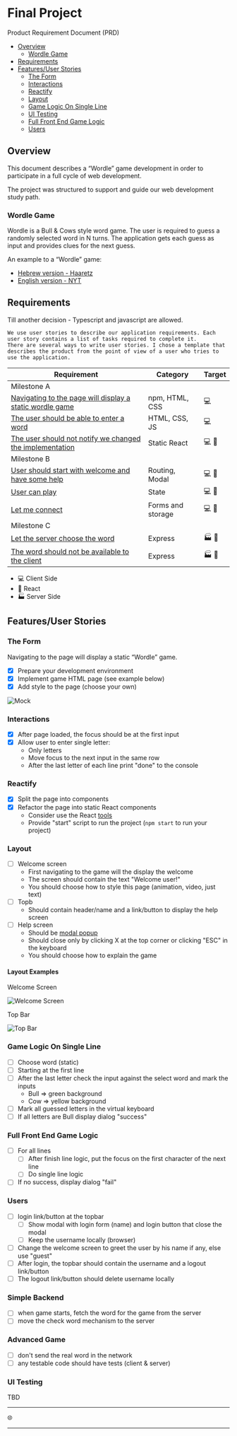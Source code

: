 # Final Project

Product Requirement Document (PRD)

* [Overview](#overview)
    + [Wordle Game](#wordle-game)
* [Requirements](#requirements)
* [Features/User Stories](#features-user-stories)
    + [The Form](#the-form)
    + [Interactions](#interactions)
    + [Reactify](#reactify)
    + [Layout](#layout)
    + [Game Logic On Single Line](#game-logic-on-single-line)
    + [UI Testing](#ui-testing)
    + [Full Front End Game Logic](#full-front-end-game-logic)
    + [Users](#users)

## Overview

This document describes a “Wordle” game development in order to participate in a full cycle of web development.

The project was structured to support and guide our web development study path.

### Wordle Game

Wordle is a Bull & Cows style word game. The user is required to guess a randomly selected word in N turns. The
application gets each guess as input and provides clues for the next guess.

An example to a “Wordle” game:

* [Hebrew version - Haaretz](https://www.haaretz.co.il/riddles/ty-page/haaretz-wordle)
* [English version - NYT](https://www.nytimes.com/games/wordle/index.html)

## Requirements

Till another decision - Typescript and javascript are allowed.

    We use user stories to describe our application requirements. Each user story contains a list of tasks required to complete it.
    There are several ways to write user stories. I chose a template that describes the product from the point of view of a user who tries to use the application.

| Requirement                                                           | Category          | Target            |
|-----------------------------------------------------------------------|-------------------|-------------------|
| Milestone A                                                           |                   |                   | 
| [Navigating to the page will display a static wordle game](#the-form) | npm, HTML, CSS    | :computer:        | 
| [The user should be able to enter a word](#interactions)              | HTML, CSS, JS     | :computer:        | 
| [The user should not notify we changed the implementation](#reactify) | Static React      | :computer: :herb: |                                                          
| Milestone B                                                           |                   |                   | 
| [User should start with welcome and have some help](#layout)          | Routing, Modal    | :computer: :herb: | 
| [User can play](#full-front-end-game-logic)                           | State             | :computer: :herb: | 
| [Let me connect](#users)                                              | Forms and storage | :computer: :herb: | 
| Milestone C                                                           |                   |                   |
| [Let the server choose the word](#simple-backend)                     | Express           | :factory: :herb:  |
| [The word should not be available to the client](#advanced-game)      | Express           | :factory: :herb:  |

* :computer: Client Side
* :herb: React
* :factory: Server Side

## Features/User Stories

### The Form

Navigating to the page will display a static “Wordle” game.

* [x] Prepare your development environment
* [x] Implement game HTML page (see example below)
* [x] Add style to the page (choose your own)

![Mock ](assets/wordle-mock.png)

### Interactions

* [x] After page loaded, the focus should be at the first input
* [x] Allow user to enter single letter:
    - Only letters
    - Move focus to the next input in the same row
    - After the last letter of each line print "done" to the console

### Reactify

* [x] Split the page into components
* [x] Refactor the page into static React components
    - Consider use the React [tools](https://beta.reactjs.org/learn/start-a-new-react-project)
    - Provide "start" script to run the project (`npm start` to run your project)

### Layout

* [ ] Welcome screen
    * First navigating to the game will the display the welcome
    * The screen should contain the text "Welcome user!"
    * You should choose how to style this page (animation, video, just text)
* [ ] Topb
    * Should contain header/name and a link/button to display the help screen
* [ ] Help screen
    * Should be [modal popup](https://en.wikipedia.org/wiki/Modal_window)
    * Should close only by clicking X at the top corner or clicking "ESC" in the keyboard
    * You should choose how to explain the game

#### Layout Examples

Welcome Screen

![Welcome Screen](./assets/wordle-mock-welcome.png)

Top Bar

![Top Bar](./assets/wordle-mock-topbar.png)

### Game Logic On Single Line

* [ ] Choose word (static)
* [ ] Starting at the first line
* [ ] After the last letter check the input against the select word and mark the inputs
    * Bull => green background
    * Cow => yellow background
* [ ] Mark all guessed letters in the virtual keyboard
* [ ] If all letters are Bull display dialog "success"

### Full Front End Game Logic

* [ ] For all lines
    * [ ] After finish line logic, put the focus on the first character of the next line
    * [ ] Do single line logic
* [ ] If no success, display dialog "fail"

### Users

* [ ] login link/button at the topbar
    * [ ] Show modal with login form (name) and login button that close the modal
    * [ ] Keep the username locally (browser)
* [ ] Change the welcome screen to greet the user by his name if any, else use "guest"
* [ ] After login, the topbar should contain the username and a logout link/button
* [ ] The logout link/button should delete username locally

### Simple Backend

* [ ] when game starts, fetch the word for the game from the server
* [ ] move the check word mechanism to the server

### Advanced Game

* [ ] don't send the real word in the network
* [ ] any testable code should have tests (client & server)

### UI Testing

TBD

---

:globe_with_meridians:


---

<!--
### Playground with assets for this document

<img src="docs/wordle-logo.svg" width="800" height="400" alt="Logo">

<img src="https://github.com/grunitech/final-project/blob/main/docs/wordle-mock-welcome.png" width="30">

<img src="https://github.com/grunitech/final-project/blob/main/docs/wordle-mock-welcome.png" style="width: 100px">
-->
